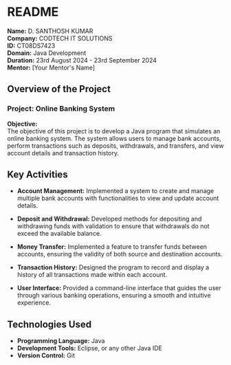 # README

**Name:** D. SANTHOSH KUMAR  
**Company:** CODTECH IT SOLUTIONS  
**ID:** CT08DS7423  
**Domain:** Java Development  
**Duration:** 23rd August 2024 - 23rd September 2024  
**Mentor:** [Your Mentor's Name]

## Overview of the Project

### Project: Online Banking System

**Objective:**  
The objective of this project is to develop a Java program that simulates an online banking system. The system allows users to manage bank accounts, perform transactions such as deposits, withdrawals, and transfers, and view account details and transaction history.

## Key Activities

- **Account Management:** Implemented a system to create and manage multiple bank accounts with functionalities to view and update account details.

- **Deposit and Withdrawal:** Developed methods for depositing and withdrawing funds with validation to ensure that withdrawals do not exceed the available balance.

- **Money Transfer:** Implemented a feature to transfer funds between accounts, ensuring the validity of both source and destination accounts.

- **Transaction History:** Designed the program to record and display a history of all transactions made within each account.

- **User Interface:** Provided a command-line interface that guides the user through various banking operations, ensuring a smooth and intuitive experience.

## Technologies Used

- **Programming Language:** Java
- **Development Tools:** Eclipse, or any other Java IDE
- **Version Control:** Git
